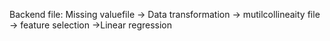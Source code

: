 Backend file:
Missing valuefile -> Data transformation -> mutilcollineaity file -> feature selection ->Linear regression
